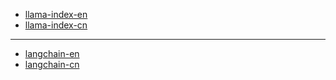 

* [llama-index-en](llama-index/README.md)
* [llama-index-cn](llama-index/README_CN.md)
---
* [langchain-en](langchain/README.MD)
* [langchain-cn](langchain/README_CN.MD)